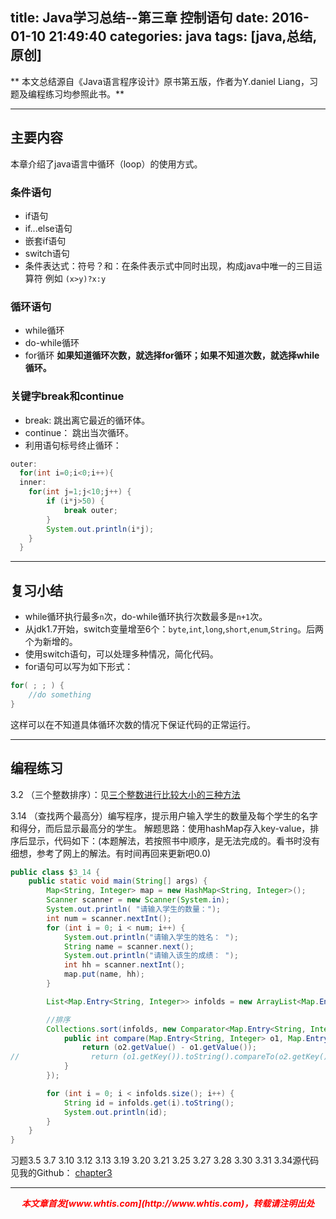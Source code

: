 title: Java学习总结--第三章 控制语句
date: 2016-01-10 21:49:40
categories: java
tags: [java,总结,原创]
---

** 本文总结源自《Java语言程序设计》原书第五版，作者为Y.daniel Liang，习题及编程练习均参照此书。**

---

## 主要内容
本章介绍了java语言中循环（loop）的使用方式。

### 条件语句
- if语句
- if...else语句
- 嵌套if语句
- switch语句
- 条件表达式：符号？和：在条件表示式中同时出现，构成java中唯一的三目运算符
  例如 `(x>y)?x:y`

### 循环语句
- while循环
- do-while循环
- for循环
**如果知道循环次数，就选择for循环；如果不知道次数，就选择while循环。**

### 关键字break和continue
- break: 跳出离它最近的循环体。
- continue： 跳出当次循环。
- 利用语句标号终止循环：
```java
outer:
  for(int i=0;i<0;i++){
  inner:
    for(int j=1;j<10;j++) {
        if (i*j>50) {
            break outer;
        }
        System.out.println(i*j);
    }   
  }
```
---

## 复习小结
- while循环执行最多`n`次，do-while循环执行次数最多是`n+1`次。
- 从jdk1.7开始，switch变量增至6个：`byte`,`int`,`long`,`short`,`enum`,`String`。后两个为新增的。
- 使用switch语句，可以处理多种情况，简化代码。
- for语句可以写为如下形式：
```java
for( ; ; ) {
    //do something
}
```
这样可以在不知道具体循环次数的情况下保证代码的正常运行。

---

## 编程练习
3.2 （三个整数排序）：见[三个整数进行比较大小的三种方法](http://www.whtis.com/2015/11/13/Java%E5%AD%A6%E4%B9%A0%E7%AC%94%E8%AE%B0-%E4%B8%89%E4%B8%AA%E6%95%B4%E6%95%B0%E8%BF%9B%E8%A1%8C%E6%AF%94%E8%BE%83%E5%A4%A7%E5%B0%8F%E7%9A%84%E4%B8%89%E7%A7%8D%E6%96%B9%E6%B3%95/)

3.14 （查找两个最高分）编写程序，提示用户输入学生的数量及每个学生的名字和得分，而后显示最高分的学生。
解题思路：使用hashMap存入key-value，排序后显示，代码如下：(本题解法，若按照书中顺序，是无法完成的。看书时没有细想，参考了网上的解法。有时间再回来更新吧0.0)
```java
public class $3_14 {
    public static void main(String[] args) {
        Map<String, Integer> map = new HashMap<String, Integer>();
        Scanner scanner = new Scanner(System.in);
        System.out.println( "请输入学生的数量：");
        int num = scanner.nextInt();
        for (int i = 0; i < num; i++) {
            System.out.println("请输入学生的姓名： ");
            String name = scanner.next();
            System.out.println("请输入该生的成绩： ");
            int hh = scanner.nextInt();
            map.put(name, hh);
        }

        List<Map.Entry<String, Integer>> infolds = new ArrayList<Map.Entry<String, Integer>>(map.entrySet());

        //排序
        Collections.sort(infolds, new Comparator<Map.Entry<String, Integer>>() {
            public int compare(Map.Entry<String, Integer> o1, Map.Entry<String, Integer> o2) {
                return (o2.getValue() - o1.getValue());
//                return (o1.getKey()).toString().compareTo(o2.getKey());
            }
        });

        for (int i = 0; i < infolds.size(); i++) {
            String id = infolds.get(i).toString();
            System.out.println(id);
        }
    }
}
```

习题3.5 3.7 3.10 3.12 3.13 3.19 3.20 3.21 3.25 3.27 3.28 3.30 3.31 3.34源代码见我的Github： [chapter3](https://github.com/whtis/Java-Exercises/tree/master/chapter3/src)

---
<div align="center" style="color:red;width=80px;height:90px;" onmouseout="this.style.border='1px solid blue'" onmouseover="this.style.border='none'">
<p style="font-weight:bold;font-style:italic;">本文章首发[www.whtis.com](http://www.whtis.com)，转载请注明出处</p>
</div>